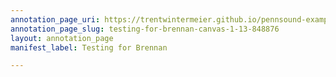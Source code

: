 ```yaml
---
annotation_page_uri: https://trentwintermeier.github.io/pennsound-example/annotations/testing-for-brennan-canvas-1-13-848876.json
annotation_page_slug: testing-for-brennan-canvas-1-13-848876
layout: annotation_page
manifest_label: Testing for Brennan

---
```

